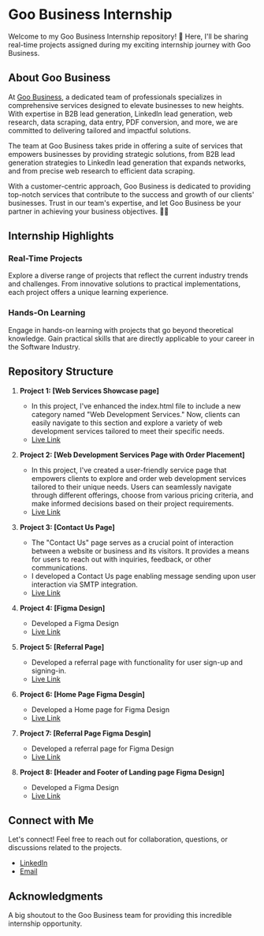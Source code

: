 # Goo Business Internship

Welcome to my Goo Business Internship repository! 🚀 Here, I'll be sharing real-time projects assigned during my exciting internship journey with Goo Business.

## About Goo Business

At [Goo Business](https://goobusines.com/), a dedicated team of professionals specializes in comprehensive services designed to elevate businesses to new heights. With expertise in B2B lead generation, LinkedIn lead generation, web research, data scraping, data entry, PDF conversion, and more, we are committed to delivering tailored and impactful solutions.

The team at Goo Business takes pride in offering a suite of services that empowers businesses by providing strategic solutions, from B2B lead generation strategies to LinkedIn lead generation that expands networks, and from precise web research to efficient data scraping.

With a customer-centric approach, Goo Business is dedicated to providing top-notch services that contribute to the success and growth of our clients' businesses. Trust in our team's expertise, and let Goo Business be your partner in achieving your business objectives. 🚀🌐

## Internship Highlights

### Real-Time Projects
Explore a diverse range of projects that reflect the current industry trends and challenges. From innovative solutions to practical implementations, each project offers a unique learning experience.

### Hands-On Learning
Engage in hands-on learning with projects that go beyond theoretical knowledge. Gain practical skills that are directly applicable to your career in the Software Industry.



## Repository Structure

1. **Project 1: [Web Services Showcase page]**
   - In this project, I've enhanced the index.html file to include a new category named "Web Development Services." Now, clients can easily navigate to this section and explore a variety of web development services tailored to meet their specific needs.
   - [Live Link](https://cnu13281.netlify.app/project1/index.html)
  
2. **Project 2: [Web Development Services Page  with Order Placement]**
   - In this project, I've created a user-friendly service page that empowers clients to explore and order web development services tailored to their unique needs. Users can seamlessly navigate through different offerings, choose from various pricing criteria, and make informed decisions based on their project requirements.
   - [Live Link](https://cnu13281.netlify.app/project2/index.html)

3. **Project 3: [Contact Us Page]**
   - The "Contact Us" page serves as a crucial point of interaction between a website or business and its visitors. It provides a means for users to reach out with inquiries, feedback, or other communications.
   - I developed a Contact Us page enabling message sending upon user interaction via SMTP integration.
   - [Live Link](https://cnu13281.netlify.app/project3/index.html)
  
4. **Project 4: [Figma Design]**
   - Developed a Figma Design
   - [Live Link](https://cnu13281.netlify.app/project4/index.html)

5. **Project 5: [Referral Page]**
   - Developed a referral page with functionality for user sign-up and signing-in.
   - [Live Link](https://cnu13281.netlify.app/project5/referral.html)


6. **Project 6: [Home Page Figma Desgin]**
   - Developed a Home page for Figma Design
   - [Live Link](https://cnu13281.netlify.app/project6/newbase.html)
  
7. **Project 7: [Referral Page Figma Desgin]**
   - Developed a referral page for Figma Design
   - [Live Link](https://cnu13281.netlify.app/project7/referral.html)
  
8. **Project 8: [Header and Footer of Landing page Figma Design]**
   - Developed a Figma Design
   - [Live Link](https://cnu13281.netlify.app/project8/landing.html)


## Connect with Me

Let's connect! Feel free to reach out for collaboration, questions, or discussions related to the projects.

- [LinkedIn](https://www.linkedin.com/in/srinivas-dharpally-80a168149/)
- [Email](mailto:srinudarpally@gmail.com)

## Acknowledgments

A big shoutout to the Goo Business team for providing this incredible internship opportunity.

